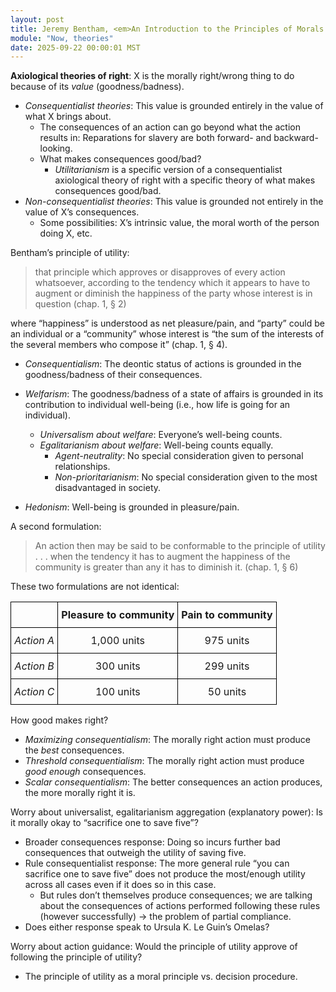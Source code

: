 ```yaml
---
layout: post
title: Jeremy Bentham, <em>An Introduction to the Principles of Morals and Legislation</em>
module: "Now, theories"
date: 2025-09-22 00:00:01 MST
---
```


**Axiological theories of right**: X is the morally right/wrong thing to do because of its *value* (goodness/badness).

- *Consequentialist theories*: This value is grounded entirely in the value of what X brings about.
  - The consequences of an action can go beyond what the action results in: Reparations for slavery are both forward- and backward-looking.
  - What makes consequences good/bad?
    - *Utilitarianism* is a specific version of a consequentialist axiological theory of right with a specific theory of what makes consequences good/bad.
- *Non-consequentialist theories*: This value is grounded not entirely in the value of X’s consequences.
  - Some possibilities: X’s intrinsic value, the moral worth of the person doing X, etc.

Bentham’s principle of utility:

> that principle which approves or disapproves of every action whatsoever, according to the tendency which it appears to have to augment or diminish the happiness of the party whose interest is in question (chap. 1, § 2)

where “happiness” is understood as net pleasure/pain, and “party” could be an individual or a “community” whose interest is “the sum of the interests of the several members who compose it” (chap. 1, § 4).

- *Consequentialism*: The deontic status of actions is grounded in the goodness/badness of their consequences.
- *Welfarism*: The goodness/badness of a state of affairs is grounded in its contribution to individual well-being (i.e., how life is going for an individual).
  - *Universalism about welfare*: Everyone’s well-being counts.
  - *Egalitarianism about welfare*: Well-being counts equally.
    - *Agent-neutrality*: No special consideration given to personal relationships.
    - *Non-prioritarianism*: No special consideration given to the most disadvantaged in society.

- *Hedonism*: Well-being is grounded in pleasure/pain.

A second formulation:

> An action then may be said to be conformable to the principle of utility . . . when the tendency it has to augment the happiness of the community is greater than any it has to diminish it. (chap. 1, § 6)

These two formulations are not identical:

<style type="text/css">
.tg  {border-collapse:collapse;border-spacing:0;}
.tg td{border-color:black;border-style:solid;border-width:1px;overflow:hidden;padding:10px 5px;word-break:normal;}
.tg th{border-color:black;border-style:solid;border-width:1px;font-weight:normal;overflow:hidden;padding:10px 5px;word-break:normal;}
.tg .tg-0lax{text-align:center;vertical-align:top}
</style>
<center>
<table class="tg"><thead>
  <tr>
    <th class="tg-0lax"></th>
    <th class="tg-0lax"><strong>Pleasure to community</strong></th>
    <th class="tg-0lax"><strong>Pain to community</strong></th>
  </tr></thead>
<tbody>
  <tr>
    <td class="tg-0lax"><em>Action A</em></td>
    <td class="tg-0lax">1,000 units</td>
    <td class="tg-0lax">975 units</td>
  </tr>
  <tr>
    <td class="tg-0lax"><em>Action B</em></td>
    <td class="tg-0lax">300 units</td>
    <td class="tg-0lax">299 units</td>
  </tr>
  <tr>
    <td class="tg-0lax"><em>Action C</em></td>
    <td class="tg-0lax">100 units</td>
    <td class="tg-0lax">50 units</td>
  </tr>
</tbody>
</table>
</center>

How good makes right?

- *Maximizing consequentialism*: The morally right action must produce the *best* consequences.
- *Threshold consequentialism*: The morally right action must produce *good enough* consequences.
- *Scalar consequentialism*: The better consequences an action produces, the more morally right it is.

Worry about universalist, egalitarianism aggregation (explanatory power): Is it morally okay to “sacrifice one to save five”?

- Broader consequences response: Doing so incurs further bad consequences that outweigh the utility of saving five.
- Rule consequentialist response: The more general rule “you can sacrifice one to save five” does not produce the most/enough utility across all cases even if it does so in this case.
  - But rules don’t themselves produce consequences; we are talking about the consequences of actions performed following these rules (however successfully) -> the problem of partial compliance.
- Does either response speak to Ursula K. Le Guin’s Omelas?

Worry about action guidance: Would the principle of utility approve of following the principle of utility?

- The principle of utility as a moral principle vs. decision procedure.
